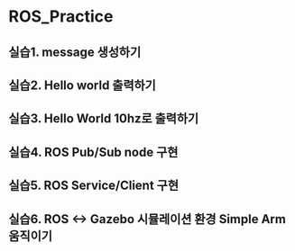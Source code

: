 # ROS_Practice

## 실습1. message 생성하기
## 실습2. Hello world 출력하기 
## 실습3. Hello World 10hz로 출력하기 
## 실습4. ROS Pub/Sub node 구현
## 실습5. ROS Service/Client 구현 
## 실습6. ROS <-> Gazebo 시뮬레이션 환경 Simple Arm 움직이기 
